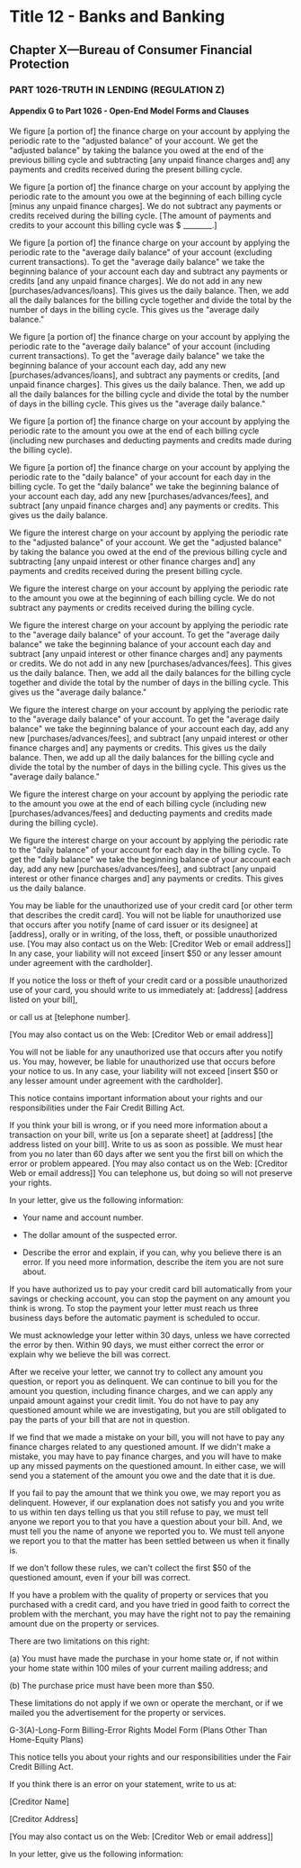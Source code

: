 
# Title 12 - Banks and Banking
## Chapter X—Bureau of Consumer Financial Protection
### PART 1026-TRUTH IN LENDING (REGULATION Z)
#### Appendix G to Part 1026 - Open-End Model Forms and Clauses

We figure [a portion of] the finance charge on your account by applying the periodic rate to the "adjusted balance" of your account. We get the "adjusted balance" by taking the balance you owed at the end of the previous billing cycle and subtracting [any unpaid finance charges and] any payments and credits received during the present billing cycle.

We figure [a portion of] the finance charge on your account by applying the periodic rate to the amount you owe at the beginning of each billing cycle [minus any unpaid finance charges]. We do not subtract any payments or credits received during the billing cycle. [The amount of payments and credits to your account this billing cycle was $ ________.]

We figure [a portion of] the finance charge on your account by applying the periodic rate to the "average daily balance" of your account (excluding current transactions). To get the "average daily balance" we take the beginning balance of your account each day and subtract any payments or credits [and any unpaid finance charges]. We do not add in any new [purchases/advances/loans]. This gives us the daily balance. Then, we add all the daily balances for the billing cycle together and divide the total by the number of days in the billing cycle. This gives us the "average daily balance."

We figure [a portion of] the finance charge on your account by applying the periodic rate to the "average daily balance" of your account (including current transactions). To get the "average daily balance" we take the beginning balance of your account each day, add any new [purchases/advances/loans], and subtract any payments or credits, [and unpaid finance charges]. This gives us the daily balance. Then, we add up all the daily balances for the billing cycle and divide the total by the number of days in the billing cycle. This gives us the "average daily balance."

We figure [a portion of] the finance charge on your account by applying the periodic rate to the amount you owe at the end of each billing cycle (including new purchases and deducting payments and credits made during the billing cycle).

We figure [a portion of] the finance charge on your account by applying the periodic rate to the "daily balance" of your account for each day in the billing cycle. To get the "daily balance" we take the beginning balance of your account each day, add any new [purchases/advances/fees], and subtract [any unpaid finance charges and] any payments or credits. This gives us the daily balance.

We figure the interest charge on your account by applying the periodic rate to the "adjusted balance" of your account. We get the "adjusted balance" by taking the balance you owed at the end of the previous billing cycle and subtracting [any unpaid interest or other finance charges and] any payments and credits received during the present billing cycle.

We figure the interest charge on your account by applying the periodic rate to the amount you owe at the beginning of each billing cycle. We do not subtract any payments or credits received during the billing cycle.

We figure the interest charge on your account by applying the periodic rate to the "average daily balance" of your account. To get the "average daily balance" we take the beginning balance of your account each day and subtract [any unpaid interest or other finance charges and] any payments or credits. We do not add in any new [purchases/advances/fees]. This gives us the daily balance. Then, we add all the daily balances for the billing cycle together and divide the total by the number of days in the billing cycle. This gives us the "average daily balance."

We figure the interest charge on your account by applying the periodic rate to the "average daily balance" of your account. To get the "average daily balance" we take the beginning balance of your account each day, add any new [purchases/advances/fees], and subtract [any unpaid interest or other finance charges and] any payments or credits. This gives us the daily balance. Then, we add up all the daily balances for the billing cycle and divide the total by the number of days in the billing cycle. This gives us the "average daily balance."

We figure the interest charge on your account by applying the periodic rate to the amount you owe at the end of each billing cycle (including new [purchases/advances/fees] and deducting payments and credits made during the billing cycle).

We figure the interest charge on your account by applying the periodic rate to the "daily balance" of your account for each day in the billing cycle. To get the "daily balance" we take the beginning balance of your account each day, add any new [purchases/advances/fees], and subtract [any unpaid interest or other finance charges and] any payments or credits. This gives us the daily balance.

You may be liable for the unauthorized use of your credit card [or other term that describes the credit card]. You will not be liable for unauthorized use that occurs after you notify [name of card issuer or its designee] at [address], orally or in writing, of the loss, theft, or possible unauthorized use. [You may also contact us on the Web: [Creditor Web or email address]] In any case, your liability will not exceed [insert $50 or any lesser amount under agreement with the cardholder].

If you notice the loss or theft of your credit card or a possible unauthorized use of your card, you should write to us immediately at: [address] [address listed on your bill],

or call us at [telephone number].

[You may also contact us on the Web: [Creditor Web or email address]]

You will not be liable for any unauthorized use that occurs after you notify us. You may, however, be liable for unauthorized use that occurs before your notice to us. In any case, your liability will not exceed [insert $50 or any lesser amount under agreement with the cardholder].

This notice contains important information about your rights and our responsibilities under the Fair Credit Billing Act.

If you think your bill is wrong, or if you need more information about a transaction on your bill, write us [on a separate sheet] at [address] [the address listed on your bill]. Write to us as soon as possible. We must hear from you no later than 60 days after we sent you the first bill on which the error or problem appeared. [You may also contact us on the Web: [Creditor Web or email address]] You can telephone us, but doing so will not preserve your rights.

In your letter, give us the following information:

- Your name and account number.

- The dollar amount of the suspected error.

- Describe the error and explain, if you can, why you believe there is an error. If you need more information, describe the item you are not sure about.

If you have authorized us to pay your credit card bill automatically from your savings or checking account, you can stop the payment on any amount you think is wrong. To stop the payment your letter must reach us three business days before the automatic payment is scheduled to occur.

We must acknowledge your letter within 30 days, unless we have corrected the error by then. Within 90 days, we must either correct the error or explain why we believe the bill was correct.

After we receive your letter, we cannot try to collect any amount you question, or report you as delinquent. We can continue to bill you for the amount you question, including finance charges, and we can apply any unpaid amount against your credit limit. You do not have to pay any questioned amount while we are investigating, but you are still obligated to pay the parts of your bill that are not in question.

If we find that we made a mistake on your bill, you will not have to pay any finance charges related to any questioned amount. If we didn't make a mistake, you may have to pay finance charges, and you will have to make up any missed payments on the questioned amount. In either case, we will send you a statement of the amount you owe and the date that it is due.

If you fail to pay the amount that we think you owe, we may report you as delinquent. However, if our explanation does not satisfy you and you write to us within ten days telling us that you still refuse to pay, we must tell anyone we report you to that you have a question about your bill. And, we must tell you the name of anyone we reported you to. We must tell anyone we report you to that the matter has been settled between us when it finally is.

If we don't follow these rules, we can't collect the first $50 of the questioned amount, even if your bill was correct.

If you have a problem with the quality of property or services that you purchased with a credit card, and you have tried in good faith to correct the problem with the merchant, you may have the right not to pay the remaining amount due on the property or services.

There are two limitations on this right:

(a) You must have made the purchase in your home state or, if not within your home state within 100 miles of your current mailing address; and

(b) The purchase price must have been more than $50.

These limitations do not apply if we own or operate the merchant, or if we mailed you the advertisement for the property or services.

G-3(A)-Long-Form Billing-Error Rights Model Form (Plans Other Than Home-Equity Plans)

This notice tells you about your rights and our responsibilities under the Fair Credit Billing Act.

If you think there is an error on your statement, write to us at:

[Creditor Name]

[Creditor Address]

[You may also contact us on the Web: [Creditor Web or email address]]

In your letter, give us the following information:
